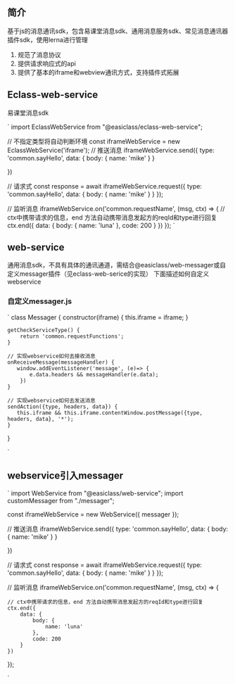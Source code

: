## 简介
基于js的消息通讯sdk，包含易课堂消息sdk、通用消息服务sdk、常见消息通讯器插件sdk，使用lerna进行管理
 

1.  规范了消息协议
2.  提供请求响应式的api
3.  提供了基本的iframe和webview通讯方式，支持插件式拓展


## Eclass-web-service
易课堂消息sdk

`
import EclassWebService from "@easiclass/eclass-web-service";

// 不指定类型将自动判断环境
const iframeWebService = new EclassWebService('iframe');
// 推送消息
iframeWebService.send({
    type: 'common.sayHello',
    data: {
        body: {
            name: 'mike'
        }
    }
   
})

// 请求式
const response = await iframeWebService.request({
    type: 'common.sayHello',
    data: {
        body: {
            name: 'mike'
        }
    }
});

// 监听消息
iframeWebService.on('common.requestName', (msg, ctx) => {
    // ctx中携带请求的信息，end 方法自动携带消息发起方的reqId和type进行回复
    ctx.end({
        data: {
            body: {
                name: 'luna'
            },
            code: 200
        }
    })
});
`

## web-service
通用消息sdk，不具有具体的通讯通道，需结合@easiclass/web-messager或自定义messager插件（见eclass-web-serice的实现）
下面描述如何自定义webservice


### 自定义messager.js
`
class Messager  {
    constructor(iframe) {
        this.iframe = iframe;
    }


    getCheckServiceType() {
        return 'common.requestFunctions';
    }

    // 实现webservice如何去接收消息
    onReceiveMessage(messageHandler) {
       window.addEventListener('message', (e)=> {
           e.data.headers && messageHandler(e.data);
        }) 
    }
    
    // 实现webservice如何去发送消息
    sendAction({type, headers, data}) {
       this.iframe && this.iframe.contentWindow.postMessage({type, headers, data}, '*');
    }


}

`

## webservice引入messager
`
import WebService from "@easiclass/web-service";
import customMessager from "./messager";

const iframeWebService = new WebService({ messager });

// 推送消息
iframeWebService.send({
    type: 'common.sayHello',
    data: {
        body: {
            name: 'mike'
        }
    }
   
})


// 请求式
const response = await iframeWebService.request({
    type: 'common.sayHello',
    data: {
        body: {
            name: 'mike'
        }
    }
});


// 监听消息
iframeWebService.on('common.requestName', (msg, ctx) => {

    // ctx中携带请求的信息，end 方法自动携带消息发起方的reqId和type进行回复
    ctx.end({
        data: {
            body: {
                name: 'luna'
            },
            code: 200
        }
    })
});

    
`